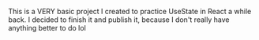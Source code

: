 This is a VERY basic project I created to practice UseState in React a while back. I decided to finish it and publish it, because I don't really have anything better to do lol
